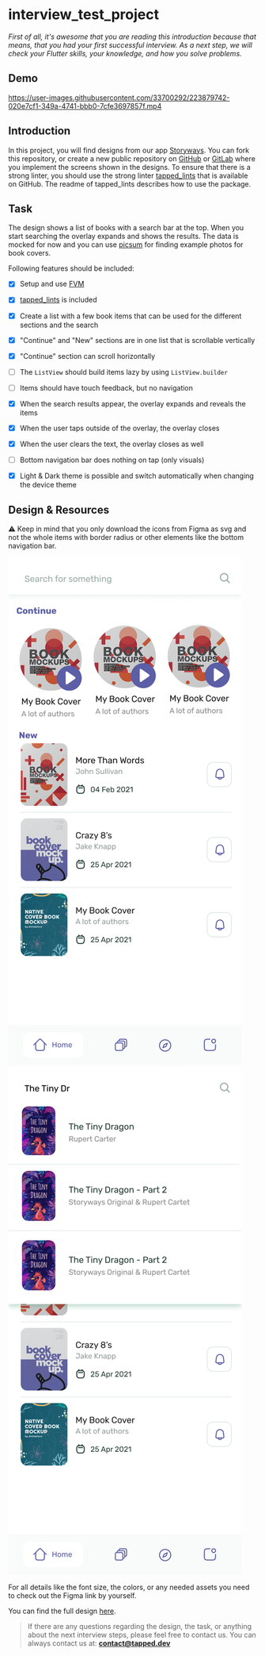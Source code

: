 # interview_test_project

*First of all, it's awesome that you are reading this introduction because that means, that you had your first successful interview. As a next step, we will check your Flutter skills, your knowledge, and how you solve problems.*


## Demo
https://user-images.githubusercontent.com/33700292/223879742-020e7cf1-349a-4741-bbb0-7cfe3697857f.mp4


## Introduction

In this project, you will find designs from our app [Storyways](https://storyways.app). You can fork this repository, or create a new public repository on [GitHub](https://github.com/) or [GitLab](https://gitlab.com/) where you implement the screens shown in the designs.
To ensure that there is a strong linter, you should use the strong linter [tapped_lints](https://github.com/tappeddev/tapped_lints) that is available on GitHub. The readme of tapped_lints describes how to use the package.  

## Task

The design shows a list of books with a search bar at the top. When you start searching the overlay expands and shows the results. The data is mocked for now and you can use [picsum](https://picsum.photos/) for finding example photos for book covers.

Following features should be included:
- [x] Setup and use [FVM](https://fvm.app/)
- [x] [tapped_lints](https://github.com/tappeddev/tapped_lints) is included 
- [x] Create a list with a few book items that can be used for the different sections and the search
- [x] "Continue" and "New" sections are in one list that is scrollable vertically
- [x] "Continue" section can scroll horizontally
- [ ] The `ListView` should build items lazy by using `ListView.builder`
- [ ] Items should have touch feedback, but no navigation
- [x] When the search results appear, the overlay expands and reveals the items
- [x] When the user taps outside of the overlay, the overlay closes
- [x] When the user clears the text, the overlay closes as well
- [ ] Bottom navigation bar does nothing on tap (only visuals)
- [x] Light & Dark theme is possible and switch automatically when changing the device theme


## Design & Resources

⚠️ Keep in mind that you only download the icons from Figma as svg and not the whole items with border radius or other elements like the bottom navigation bar.

![](assets/01_04_01_Storyways_List.png)
![](assets/01_04_02_Storyways_Search.png)

For all details like the font size, the colors, or any needed assets you need to check out the Figma link by yourself.

You can find the full design [here](https://www.figma.com/file/aRxa2vnAQgkenyjo5fwm9e/Untitled?node-id=0%3A1).


> If there are any questions regarding the design, the task, or anything about the next interview steps, please feel free to contact us. You can always contact us at: **contact@tapped.dev**
